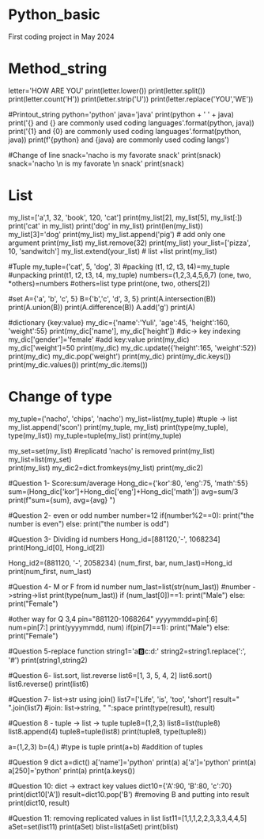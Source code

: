 # Python_basic
First coding project in May 2024

# Method_string
letter='HOW ARE YOU'
print(letter.lower())
print(letter.split())
print(letter.count('H'))
print(letter.strip('U'))
print(letter.replace('YOU','WE'))

#Printout_string
python='python'
java='java'
print(python + ' ' + java)
print('{} and {} are commonly used coding languages'.format(python, java))
print('{1} and {0} are commonly used coding languages'.format(python, java))
print(f'{python} and {java} are commonly used coding langs')

#Change of line
snack='nacho is my favorate snack'
print(snack)
snack='nacho \n is my favorate \n snack'
print(snack)


# List
my_list=['a',1, 32, 'book', 120, 'cat']
print(my_list[2], my_list[5], my_list[:])
print('cat' in my_list)
print('dog' in my_list)
print(len(my_list))
my_list[3]='dog'
print(my_list)
my_list.append('pig') # add only one argument
print(my_list)
my_list.remove(32)
print(my_list)
your_list=['pizza', 10, 'sandwitch']
my_list.extend(your_list) # list +list
print(my_list)

#Tuple
my_tuple=('cat', 5, 'dog', 3) #packing
(t1, t2, t3, t4)=my_tuple  #unpacking
print(t1, t2, t3, t4, my_tuple)
numbers=(1,2,3,4,5,6,7)
(one, two, *others)=numbers  #others=list type
print(one, two, others[2])

#set
A={'a', 'b', 'c', 5}
B={'b','c', 'd', 3, 5}
print(A.intersection(B))
print(A.union(B))
print(A.difference(B))
A.add('g')
print(A)

#dictionary {key:value}
my_dic={'name':'Yuli', 'age':45, 'height':160, 'weight':55}
print(my_dic['name'], my_dic['height']) #dic-> key indexing
my_dic['gender']='female' #add key:value
print(my_dic)
my_dic['weight']=50
print(my_dic)
my_dic.update({'height':165, 'weight':52})
print(my_dic)
my_dic.pop('weight')
print(my_dic)
print(my_dic.keys())
print(my_dic.values())
print(my_dic.items())

# Change of type
my_tuple=('nacho', 'chips', 'nacho')
my_list=list(my_tuple)  #tuple -> list
my_list.append('scon')
print(my_tuple, my_list)
print(type(my_tuple), type(my_list))
my_tuple=tuple(my_list)
print(my_tuple)

my_set=set(my_list) #replicatd 'nacho' is removed
print(my_list)
my_list=list(my_set)  
print(my_list)
my_dic2=dict.fromkeys(my_list)
print(my_dic2)

#Question 1- Score:sum/average
Hong_dic={'kor':80, 'eng':75, 'math':55}
sum=(Hong_dic['kor']+Hong_dic['eng']+Hong_dic['math'])
avg=sum/3
print(f"sum={sum}, avg={avg} ")

#Question 2- even or odd number
number=12
if(number%2==0):
    print("the number is even")
else:
    print("the number is odd")

#Question 3- Dividing id numbers
Hong_id=[881120,'-', 1068234]
print(Hong_id[0], Hong_id[2])

Hong_id2=(881120, '-', 2058234)
(num_first, bar, num_last)=Hong_id
print(num_first, num_last)

#Question 4- M or F from id number
num_last=list(str(num_last)) #number ->string->list
print(type(num_last))
if (num_last[0])==1:
    print("Male")
else:
    print("Female")


#other way for Q 3,4 
pin="881120-1068264"
yyyymmdd=pin[:6]
num=pin[7:]
print(yyyymmdd, num)
if(pin[7]==1):
    print("Male")
else:
    print("Female")

#Question 5-replace function
string1='a:b:c:d:'
string2=string1.replace(':', '#')
print(string1,string2)

#Question 6- list.sort, list.reverse
list6=[1, 3, 5, 4, 2]
list6.sort()
list6.reverse()
print(list6)

#Question 7- list->str using join()
list7=['Life', 'is', 'too', 'short']
result=" ".join(list7) #join: list->string, " ":space
print(type(result), result)

#Question 8 - tuple -> list -> tuple
tuple8=(1,2,3)
list8=list(tuple8)
list8.append(4)
tuple8=tuple(list8)
print(tuple8, type(tuple8))

a=(1,2,3)
b=(4,) #type is tuple
print(a+b) #addition of tuples

#Question 9 dict
a=dict()
a['name']='python'
print(a)
a['a']='python'
print(a)
a[250]='python'
print(a)
print(a.keys())

#Question 10: dict -> extract key values
dict10={'A':90, 'B':80, 'c':70}
print(dict10['A'])
result=dict10.pop('B') #removing B and putting into result
print(dict10, result)


#Question 11: removing replicated values in list
list11=[1,1,1,2,2,3,3,3,4,4,5]
aSet=set(list11)
print(aSet)
blist=list(aSet)
print(blist)
